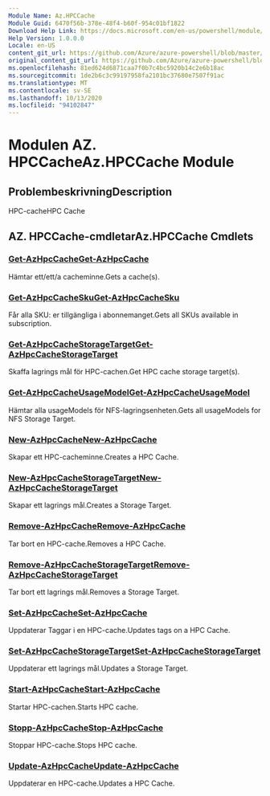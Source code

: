 ```yaml
---
Module Name: Az.HPCCache
Module Guid: 6470f56b-378e-48f4-b60f-954c01bf1822
Download Help Link: https://docs.microsoft.com/en-us/powershell/module/az.hpccache
Help Version: 1.0.0.0
Locale: en-US
content_git_url: https://github.com/Azure/azure-powershell/blob/master/src/HPCCache/HPCCache/help/Az.HPCCache.md
original_content_git_url: https://github.com/Azure/azure-powershell/blob/master/src/HPCCache/HPCCache/help/Az.HPCCache.md
ms.openlocfilehash: 81ed624d6871caa7f0b7c4bc5920b14c2e6b18ac
ms.sourcegitcommit: 1de2b6c3c99197958fa2101bc37680e7507f91ac
ms.translationtype: MT
ms.contentlocale: sv-SE
ms.lasthandoff: 10/13/2020
ms.locfileid: "94102847"
---
```

# <span data-ttu-id="3b8a7-101">Modulen AZ. HPCCache</span><span class="sxs-lookup"><span data-stu-id="3b8a7-101">Az.HPCCache Module</span></span>
## <span data-ttu-id="3b8a7-102">Problembeskrivning</span><span class="sxs-lookup"><span data-stu-id="3b8a7-102">Description</span></span>
<span data-ttu-id="3b8a7-103">HPC-cache</span><span class="sxs-lookup"><span data-stu-id="3b8a7-103">HPC Cache</span></span>

## <span data-ttu-id="3b8a7-104">AZ. HPCCache-cmdletar</span><span class="sxs-lookup"><span data-stu-id="3b8a7-104">Az.HPCCache Cmdlets</span></span>
### [<span data-ttu-id="3b8a7-105">Get-AzHpcCache</span><span class="sxs-lookup"><span data-stu-id="3b8a7-105">Get-AzHpcCache</span></span>](Get-AzHpcCache.md)
<span data-ttu-id="3b8a7-106">Hämtar ett/ett/a cacheminne.</span><span class="sxs-lookup"><span data-stu-id="3b8a7-106">Gets a cache(s).</span></span>

### [<span data-ttu-id="3b8a7-107">Get-AzHpcCacheSku</span><span class="sxs-lookup"><span data-stu-id="3b8a7-107">Get-AzHpcCacheSku</span></span>](Get-AzHpcCacheSku.md)
<span data-ttu-id="3b8a7-108">Får alla SKU: er tillgängliga i abonnemanget.</span><span class="sxs-lookup"><span data-stu-id="3b8a7-108">Gets all SKUs available in subscription.</span></span>

### [<span data-ttu-id="3b8a7-109">Get-AzHpcCacheStorageTarget</span><span class="sxs-lookup"><span data-stu-id="3b8a7-109">Get-AzHpcCacheStorageTarget</span></span>](Get-AzHpcCacheStorageTarget.md)
<span data-ttu-id="3b8a7-110">Skaffa lagrings mål för HPC-cachen.</span><span class="sxs-lookup"><span data-stu-id="3b8a7-110">Get HPC cache storage target(s).</span></span>

### [<span data-ttu-id="3b8a7-111">Get-AzHpcCacheUsageModel</span><span class="sxs-lookup"><span data-stu-id="3b8a7-111">Get-AzHpcCacheUsageModel</span></span>](Get-AzHpcCacheUsageModel.md)
<span data-ttu-id="3b8a7-112">Hämtar alla usageModels för NFS-lagringsenheten.</span><span class="sxs-lookup"><span data-stu-id="3b8a7-112">Gets all usageModels for NFS Storage Target.</span></span>

### [<span data-ttu-id="3b8a7-113">New-AzHpcCache</span><span class="sxs-lookup"><span data-stu-id="3b8a7-113">New-AzHpcCache</span></span>](New-AzHpcCache.md)
<span data-ttu-id="3b8a7-114">Skapar ett HPC-cacheminne.</span><span class="sxs-lookup"><span data-stu-id="3b8a7-114">Creates a HPC Cache.</span></span>

### [<span data-ttu-id="3b8a7-115">New-AzHpcCacheStorageTarget</span><span class="sxs-lookup"><span data-stu-id="3b8a7-115">New-AzHpcCacheStorageTarget</span></span>](New-AzHpcCacheStorageTarget.md)
<span data-ttu-id="3b8a7-116">Skapar ett lagrings mål.</span><span class="sxs-lookup"><span data-stu-id="3b8a7-116">Creates a Storage Target.</span></span>

### [<span data-ttu-id="3b8a7-117">Remove-AzHpcCache</span><span class="sxs-lookup"><span data-stu-id="3b8a7-117">Remove-AzHpcCache</span></span>](Remove-AzHpcCache.md)
<span data-ttu-id="3b8a7-118">Tar bort en HPC-cache.</span><span class="sxs-lookup"><span data-stu-id="3b8a7-118">Removes a HPC Cache.</span></span>

### [<span data-ttu-id="3b8a7-119">Remove-AzHpcCacheStorageTarget</span><span class="sxs-lookup"><span data-stu-id="3b8a7-119">Remove-AzHpcCacheStorageTarget</span></span>](Remove-AzHpcCacheStorageTarget.md)
<span data-ttu-id="3b8a7-120">Tar bort ett lagrings mål.</span><span class="sxs-lookup"><span data-stu-id="3b8a7-120">Removes a Storage Target.</span></span>

### [<span data-ttu-id="3b8a7-121">Set-AzHpcCache</span><span class="sxs-lookup"><span data-stu-id="3b8a7-121">Set-AzHpcCache</span></span>](Set-AzHpcCache.md)
<span data-ttu-id="3b8a7-122">Uppdaterar Taggar i en HPC-cache.</span><span class="sxs-lookup"><span data-stu-id="3b8a7-122">Updates tags on a HPC Cache.</span></span>

### [<span data-ttu-id="3b8a7-123">Set-AzHpcCacheStorageTarget</span><span class="sxs-lookup"><span data-stu-id="3b8a7-123">Set-AzHpcCacheStorageTarget</span></span>](Set-AzHpcCacheStorageTarget.md)
<span data-ttu-id="3b8a7-124">Uppdaterar ett lagrings mål.</span><span class="sxs-lookup"><span data-stu-id="3b8a7-124">Updates a Storage Target.</span></span>

### [<span data-ttu-id="3b8a7-125">Start-AzHpcCache</span><span class="sxs-lookup"><span data-stu-id="3b8a7-125">Start-AzHpcCache</span></span>](Start-AzHpcCache.md)
<span data-ttu-id="3b8a7-126">Startar HPC-cachen.</span><span class="sxs-lookup"><span data-stu-id="3b8a7-126">Starts HPC cache.</span></span>

### [<span data-ttu-id="3b8a7-127">Stopp-AzHpcCache</span><span class="sxs-lookup"><span data-stu-id="3b8a7-127">Stop-AzHpcCache</span></span>](Stop-AzHpcCache.md)
<span data-ttu-id="3b8a7-128">Stoppar HPC-cache.</span><span class="sxs-lookup"><span data-stu-id="3b8a7-128">Stops HPC cache.</span></span>

### [<span data-ttu-id="3b8a7-129">Update-AzHpcCache</span><span class="sxs-lookup"><span data-stu-id="3b8a7-129">Update-AzHpcCache</span></span>](Update-AzHpcCache.md)
<span data-ttu-id="3b8a7-130">Uppdaterar en HPC-cache.</span><span class="sxs-lookup"><span data-stu-id="3b8a7-130">Updates a HPC Cache.</span></span>

